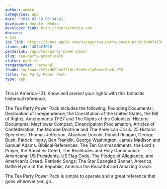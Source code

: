 ```yaml
---
author: admin
categories: app
date: '2011-03-19 00:34:41'
developer: Denzler Media
developer_link: http://denzlermedia.com
devices: 
- ios
ios_link: http://itunes.apple.com/us/app/tea-party-power-pack/id407423626?mt=8
itunes_id: '407423626'
permalink: /app/tea-party-power-pack/
slug: tea-party-power-pack
status: publish
targetMarket: Personal
thumb: /uploads/v2/4d82dae7216ccTeaPartyPowerPack.JPG
title: Tea Party Power Pack
type: app
---
```


This is America-101. Know and protect your rights with this fantastic historical reference.

The Tea Party Power Pack includes the following:
Founding Documents:
Declaration of Independence, the Constitution of the United States, the Bill of Rights, Amendments 11-27 and The Rights of the Colonists.
Historic Documents:
Mayflower Compact, Emancipation Proclamation, Articles of Confederation, the Monroe Doctrine and The American Crisis.
25 Historic Speeches:
Thomas Jefferson, Abraham Lincoln, Ronald Reagan, George Bush, Patrick Henry, Ben Franklin, George Washington, James Madison and Samuel Adams.
Biblical References:
The Ten Commandments, the Lord's Prayer, the Apostles Creed, The Beatitudes and Holy Communion.
Americana:
US Presidents, US Flag Code, The Pledge of Allegiance, and American's Creed.
Patriotic Songs:
The Star Spangled Banner, America, Battle Hymn of the Republic, America the Beautiful and Amazing Grace.

The Tea Party Power Pack is simple to operate and a great reference that goes wherever you go.